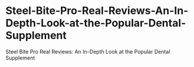 # Steel-Bite-Pro-Real-Reviews-An-In-Depth-Look-at-the-Popular-Dental-Supplement
Steel Bite Pro Real Reviews: An In-Depth Look at the Popular Dental Supplement
